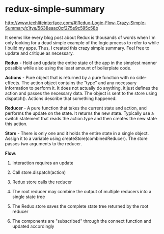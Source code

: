 # redux-simple-summary

http://www.techlifeinterface.com/#!Redux-Logic-Flow-Crazy-Simple-Summary/c1tye/5638eaac0cf275e9c595c58b

It seems like every blog post about Redux is thousands of words when I'm only looking for a dead simple example of the logic process to refer to while I build my apps. Thus, I created this crazy simple summary. Feel free to update and critique as necessary.
 
**Redux** - Hold and update the entire state of the app in the simplest manner possible while also using the least amount of boilerplate code.
 
**Actions** - Pure object that is returned by a pure function with no side-effects. The action object contains the “type” and any necessary information to perform it. It does not actually do anything, it just defines the action and passes the necessary data. The object is sent to the store using dispatch(). Actions describe that something happened.
 
**Reducer** - A pure function that takes the current state and action, and performs the update on the state. It returns the new state. Typically use a switch statement that reads the action.type and then creates the new state this action.
 
**Store** - There is only one and it holds the entire state in a single object. Assign it to a variable using createStore(combinedReducer). The store passes two arguments to the reducer.
 
**Flow:**

1. Interaction requires an update

2. Call store.dispatch(action)

3. Redux store calls the reducer

4. The root reducer may combine the output of multiple reducers into a single state tree

5. The Redux store saves the complete state tree returned by the root reducer

6. The components are "subscribed" through the connect function and updated accordingly
